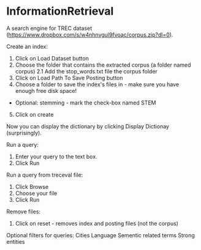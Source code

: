 # InformationRetrieval
A search engine for TREC dataset (https://www.dropbox.com/s/w4nhnvgul9fvoac/corpus.zip?dl=0).

Create an index:
1. Click on Load Dataset button
2. Choose the folder that contains the extracted corpus (a folder named corpus)
  2.1 Add the stop_words.txt file the corpus folder
3. Click on Load Path To Save Posting button
4. Choose a folder to save the index's files in - make sure you have enough free disk space!
* Optional: stemming - mark the check-box named STEM
5. Click on create

Now you can display the dictionary by clicking Display Dictionay (surprisingly).

Run a query:
1. Enter your query to the text box.
2. Click Run

Run a query from treceval file:
1. Click Browse
2. Choose your file
3. Click Run

Remove files:
1. Click on reset - removes index and posting files (not the corpus)

Optional filters for queries:
Cities
Language
Sementic related terms
Strong entities
